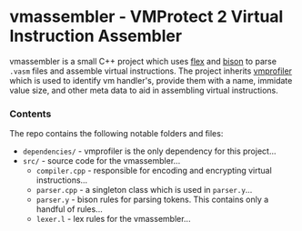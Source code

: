 # vmassembler - VMProtect 2 Virtual Instruction Assembler

vmassembler is a small C++ project which uses [flex](https://en.wikipedia.org/wiki/Flex_(lexical_analyser_generator)) and [bison](https://www.gnu.org/software/bison/manual/) to parse `.vasm` files and assemble virtual instructions. The project inherits [vmprofiler](https://githacks.org/vmp2/vmprofiler) which is used to identify vm handler's, provide them with a name, immidate value size, and other meta data to aid in assembling virtual instructions.

### Contents 

The repo contains the following notable folders and files:

* `dependencies/` - vmprofiler is the only dependency for this project...
* `src/` - source code for the vmassembler...
    * `compiler.cpp` - responsible for encoding and encrypting virtual instructions...
    * `parser.cpp` - a singleton class which is used in `parser.y`...
    * `parser.y` - bison rules for parsing tokens. This contains only a handful of rules...
    * `lexer.l` - lex rules for the vmassembler...